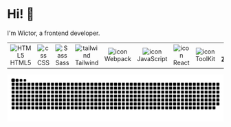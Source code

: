 # Hi! 👋  
I'm Wictor, a frontend developer.

<table>
  <tr>
      <td align="center"  width="96">
        <img src="https://skillicons.dev/icons?i=html" width="65" height="65" alt="HTML5" />
      <br>HTML5
    </td>
      <td align="center" width="105">
        <img src="https://skillicons.dev/icons?i=css" width="65" height="65" alt="css" />
      <br>CSS
    </td>
      <td align="center" width="96">
        <img src="https://skillicons.dev/icons?i=sass" width="65" height="65" alt="Sass" />
      <br>Sass
    </td>
      <td align="center" width="96">
        <img src="https://skillicons.dev/icons?i=tailwind" width="65" height="65" alt="tailwind" />
      <br>Tailwind
    </td>
      <td align="center" width="96">
        <img src="https://techstack-generator.vercel.app/webpack-icon.svg" alt="icon" width="65" height="65" />
      <br>Webpack
    </td>
      <td align="center" width="96">
        <img src="https://techstack-generator.vercel.app/js-icon.svg" alt="icon" width="65" height="65" />
      <br>JavaScript
    </td>
    <td align="center" width="96">
        <img src="https://techstack-generator.vercel.app/react-icon.svg" alt="icon" width="65" height="65" />
      <br>React
    </td>
    <td align="center" width="96"><img src="https://cdn.jsdelivr.net/gh/devicons/devicon/icons/redux/redux-original.svg" alt="icon" width="65" height="65" /> <br>ToolKit</td>
    <th align="center" width="96"><img src="https://img.shields.io/badge/Zustand-00BFFF?style=for-the-badge&logo=zustand&logoColor=white" alt="icon" width="65" height="65" /> <br>Zustand</th>
    <th align="center" width="96"><img src="https://cdn.jsdelivr.net/gh/devicons/devicon/icons/nextjs/nextjs-original.svg" alt="icon" width="120" height="120" /> <br>Next</th>
      <td align="center" width="96">
        <img src="https://skillicons.dev/icons?i=graphql" width="48" height="48" alt="MySQL" />
      <br>GraphQL
    </td>
  </tr>
</table>

<div align="center"> 
<picture >
  <source
    media="(prefers-color-scheme: dark)"
    srcset="https://raw.githubusercontent.com/platane/snk/output/github-contribution-grid-snake-dark.svg"
  />
  <source
    media="(prefers-color-scheme: light)"
    srcset="https://raw.githubusercontent.com/platane/snk/output/github-contribution-grid-snake.svg"
  />
  <img
    alt="github contribution grid snake animation"
    src="https://raw.githubusercontent.com/platane/snk/output/github-contribution-grid-snake.svg"
  />
</picture>
</div>
